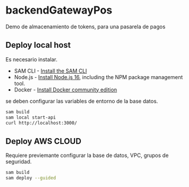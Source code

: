 # backendGatewayPos
Demo de almacenamiento de tokens, para una pasarela de pagos
## Deploy local host

Es necesario instalar.

* SAM CLI - [Install the SAM CLI](https://docs.aws.amazon.com/serverless-application-model/latest/developerguide/serverless-sam-cli-install.html)
* Node.js - [Install Node.js 16](https://nodejs.org/en/), including the NPM package management tool.
* Docker - [Install Docker community edition](https://hub.docker.com/search/?type=edition&offering=community)

se deben configurar las variables de entorno de la base datos.

```bash
sam build 
sam local start-api
curl http://localhost:3000/
```
## Deploy AWS CLOUD

Requiere previemante configurar la base de datos, VPC, grupos de seguridad.

```bash
sam build 
sam deploy --guided  
```

